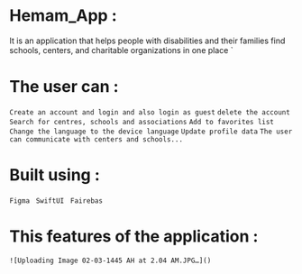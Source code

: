 # Hemam_App :
It is an application that helps people with disabilities and their families find schools, centers, and charitable organizations in one place 
`
# The user can :
`Create an account and login and also login as guest`
`delete the account`
`Search for centres, schools and associations`
`Add to favorites list`
`Change the language to the device language`
`Update profile data`
`The user can communicate with centers and schools...`




# Built using :
` Figma `
` SwiftUI`
` Fairebas`
      
         


    
  # This features of the application :
   
    ![Uploading Image 02-03-1445 AH at 2.04 AM.JPG…]()









 
